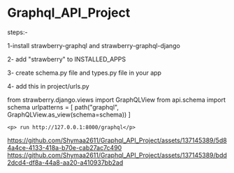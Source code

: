 # Graphql_API_Project
steps:-
<p> 1-install strawberry-graphql and strawberry-graphql-django</p>
<p> 2- add  "strawberry" to INSTALLED_APPS</p>
<p> 3- create schema.py file and types.py file in your app</p>
<p> 4- add this in project/urls.py</p>
<p>  from strawberry.django.views import GraphQLView
      from api.schema import schema
      urlpatterns = [
       path("graphql", GraphQLView.as_view(schema=schema))
    ]</p>
     
    <p> run http://127.0.0.1:8000/graphql</p>
  

https://github.com/Shymaa2611/Graphql_API_Project/assets/137145389/5d84a4ce-4133-418a-b70e-cab27ac7c490
https://github.com/Shymaa2611/Graphql_API_Project/assets/137145389/bdd2dcd4-df8a-44a8-aa20-a410937bb2ad

   


   


